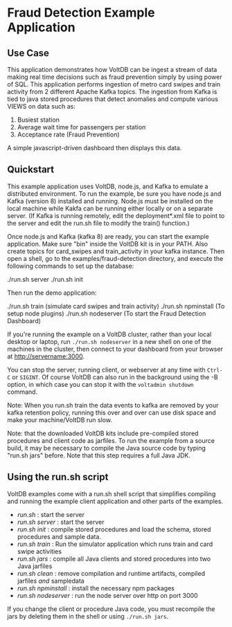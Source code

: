 # Fraud Detection Example Application

Use Case
--------
This application demonstrates how VoltDB can be ingest a stream of data making real time decisions such as fraud prevention simply by using power of SQL.
This application performs ingestion of metro card swipes and train activity from 2 different Apache Kafka topics.
The ingestion from Kafka is tied to java stored procedures that detect anomalies and compute various VIEWS on data such as:

1. Busiest station
2. Average wait time for passengers per station
3. Acceptance rate (Fraud Prevention)

A simple javascript-driven dashboard then displays this data.

Quickstart
---------------------------
This example application uses VoltDB, node.js, and Kafka to emulate a distributed environment. To run the example, be sure you have node.js and Kafka (version 8) installed and running. Node.js must be installed on the local machine while Kakfa can be running either locally or on a separate server. (If Kafka is running remotely, edit the deployment*.xml file to point to the server  and edit the run.sh file to modify the train() function.)

Once node.js and Kafka (kafka 8) are ready, you can start the example application. Make sure "bin" inside the VoltDB kit is in your PATH. Also create topics for card_swipes and train_activity in your kafka instance.
Then open a shell, go to the examples/fraud-detection directory, and execute the following commands to set up the database:

./run.sh server
./run.sh init

Then run the demo application:

./run.sh train (simulate card swipes and train activity)
./run.sh npminstall (To setup node plugins)
./run.sh nodeserver (To start the Fraud Detection Dashboard)

If you're running the example on a VoltDB cluster, rather than your local desktop or laptop, run `./run.sh nodeserver` in a new shell on one of the machines in the cluster, then connect to your dashboard from your browser at [http://servername:3000](http://servername:3000).

You can stop the server, running client, or webserver at any time with `Ctrl-C` or `SIGINT`.  Of course VoltDB can also run in the background using the -B option, in which case you can stop it with the `voltadmin shutdown` command.

Note: When you run.sh train the data events to kafka are removed by your kafka retention policy, running this over and over can use disk space and make your machine/VoltDB run slow.

Note: that the downloaded VoltDB kits include pre-compiled stored procedures and client code as jarfiles. To run the example from a source build, it may be necessary to compile the Java source code by typing "run.sh jars" before. Note that this step requires a full Java JDK.

Using the run.sh script
---------------------------
VoltDB examples come with a run.sh shell script that simplifies compiling and running the example client application and other parts of the examples.
- *run.sh* : start the server
- *run.sh server* : start the server
- *run.sh init* : compile stored procedures and load the schema, stored procedures and sample data.
- *run.sh train* : Run the simulator application which runs train and card swipe activities
- *run.sh jars* : compile all Java clients and stored procedures into two Java jarfiles
- *run.sh clean* : remove compilation and runtime artifacts, compiled jarfiles *and* sampledata
- *run.sh npminstall* : install the necessary npm packages
- *run.sh nodeserver* : run the node server over http on port 3000

If you change the client or procedure Java code, you must recompile the jars by deleting them in the shell or using `./run.sh jars`.

